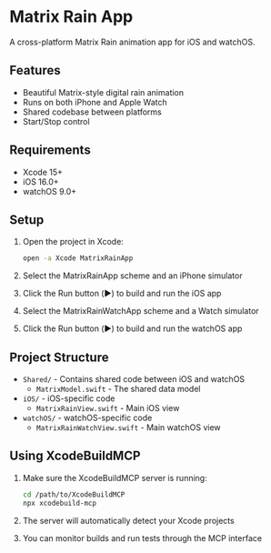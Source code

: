 # Matrix Rain App

A cross-platform Matrix Rain animation app for iOS and watchOS.

## Features

- Beautiful Matrix-style digital rain animation
- Runs on both iPhone and Apple Watch
- Shared codebase between platforms
- Start/Stop control

## Requirements

- Xcode 15+
- iOS 16.0+
- watchOS 9.0+

## Setup

1. Open the project in Xcode:
   ```bash
   open -a Xcode MatrixRainApp
   ```

2. Select the MatrixRainApp scheme and an iPhone simulator
3. Click the Run button (▶️) to build and run the iOS app
4. Select the MatrixRainWatchApp scheme and a Watch simulator
5. Click the Run button (▶️) to build and run the watchOS app

## Project Structure

- `Shared/` - Contains shared code between iOS and watchOS
  - `MatrixModel.swift` - The shared data model
- `iOS/` - iOS-specific code
  - `MatrixRainView.swift` - Main iOS view
- `watchOS/` - watchOS-specific code
  - `MatrixRainWatchView.swift` - Main watchOS view

## Using XcodeBuildMCP

1. Make sure the XcodeBuildMCP server is running:
   ```bash
   cd /path/to/XcodeBuildMCP
   npx xcodebuild-mcp
   ```

2. The server will automatically detect your Xcode projects
3. You can monitor builds and run tests through the MCP interface
